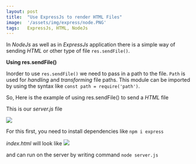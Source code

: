 ```yaml
---
layout: post
title:  "Use ExpressJs to render HTML Files"
image:  '/assets/img/express/node.PNG'
tags:   ExpressJs, HTML, NodeJs
---
```


In _NodeJs_ as well as in _ExpressJs_ application there is a simple way of sending _HTML_ or other type of file `res.sendFile()`.

**Using res.sendFile()**

Inorder to use `res.sendFile()` we need to pass in a path to the file. `Path` is used for _handling_ and _transforming_ file paths. This module can be imported by using the syntax like `const path = require('path')`.

So, Here is the example of using res.sendFile() to send a _HTML_ file

This is our _server.js_ file

![]({{site.baseurl}}/assets/img/express/html.PNG)

For this first, you need to install dependencies like
`npm i express`

_index.html_ will look like
 ![]({{site.baseurl}}/assets/img/express/index.PNG)

and can run on the server by writing command `node server.js`
